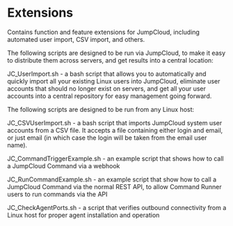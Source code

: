 Extensions
==========

Contains function and feature extensions for JumpCloud, including automated user import, CSV import, and others.

The following scripts are designed to be run via JumpCloud, to make it easy to distribute them across servers, and get results into a central location:

JC_UserImport.sh - a bash script that allows you to automatically and quickly import all your existing Linux users into JumpCloud, eliminate user accounts that should no longer exist on servers, and get all your user accounts into a central repository for easy management going forward.

The following scripts are designed to be run from any Linux host:

JC_CSVUserImport.sh - a bash script that imports JumpCloud system user accounts from a CSV file. It accepts a file containing either login and email, or just email (in which case the login will be taken from the email user name).

JC_CommandTriggerExample.sh - an example script that shows how to call a JumpCloud Command via a webhook

JC_RunCommandExample.sh - an example script that show how to call a JumpCloud Command via the normal REST API, to allow Command Runner users to run commands via the API

JC_CheckAgentPorts.sh - a script that verifies outbound connectivity from a Linux host for proper agent installation and operation
